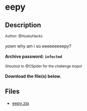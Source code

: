 # eepy

## Description

<small>Author: @HuskyHacks</small><br><br>*yawn* why am i so eeeeeeeeepy? <br><br> <b>Archive password: <code>infected</code></b> <br><br> <small> Shoutout to @C5pider for the challenge inspo! </small> <br><br> <b>Download the file(s) below.</b>


## Files

* [eepy.zip](files/eepy.zip)

